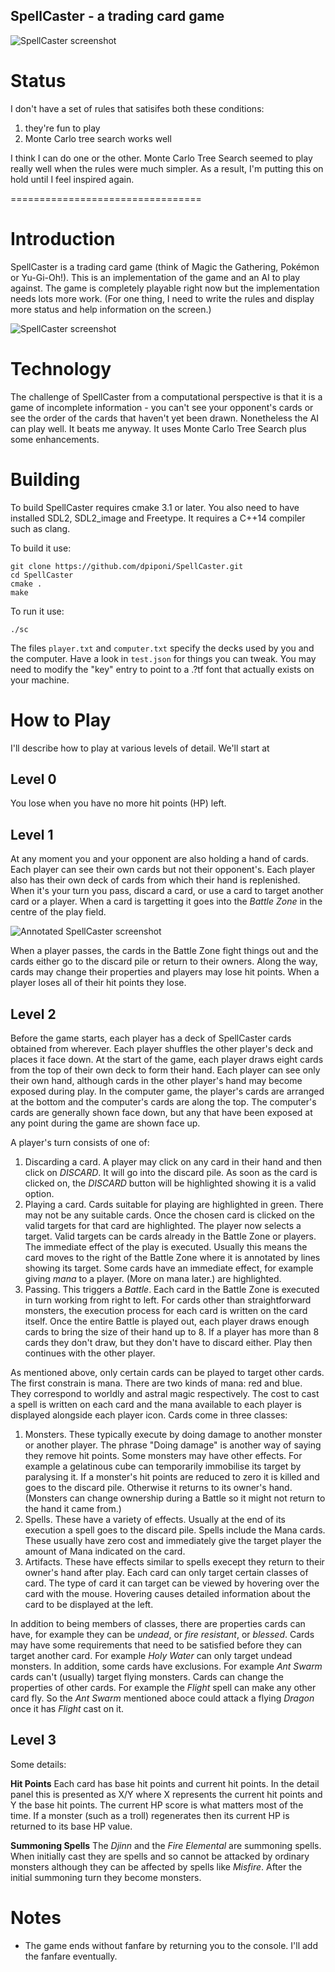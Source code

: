 SpellCaster - a trading card game
---------------------------------

![SpellCaster screenshot](assets/screenshot.png?raw=true "SpellCaster Screenshot")

Status
======
I don't have a set of rules that satisifes both these conditions:
1. they're fun to play
2. Monte Carlo tree search works well

I think I can do one or the other.
Monte Carlo Tree Search seemed to play really well when the rules were much simpler.
As a result, I'm putting this on hold until I feel inspired again.

=================================

Introduction
============
SpellCaster is a trading card game (think of Magic the Gathering, Pokémon or Yu-Gi-Oh!).
This is an implementation of the game and an AI to play against.
The game is completely playable right now but the implementation needs lots more work.
(For one thing, I need to write the rules and display more status and help information on the screen.)

![SpellCaster screenshot](assets/screenshot.jpg?raw=true "SpellCaster Screenshot")

Technology
==========
The challenge of SpellCaster from a computational perspective is that it is a game of incomplete information - you can't see your opponent's cards or see the order of the cards that haven't yet been drawn. Nonetheless the AI can play well. It beats me anyway. It uses Monte Carlo Tree Search plus some enhancements.

Building
========
To build SpellCaster requires cmake 3.1 or later.
You also need to have installed SDL2, SDL2_image and Freetype.
It requires a C++14 compiler such as clang.

To build it use:

    git clone https://github.com/dpiponi/SpellCaster.git
    cd SpellCaster
    cmake .
    make

To run it use:

    ./sc

The files `player.txt` and `computer.txt` specify the decks used by you and the computer.
Have a look in `test.json` for things you can tweak.
You may need to modify the "key" entry to point to a .?tf font that actually exists on your machine.

How to Play
===========
I'll describe how to play at various levels of detail.
We'll start at

Level 0
-------
You lose when you have no more hit points (HP) left.

Level 1
-------
At any moment you and your opponent are also holding a hand of cards. Each player can see their own cards but not their opponent's.
Each player also has their own deck of cards from which their hand is replenished.
When it's your turn you pass, discard a card, or use a card to target another card or a player.
When a card is targetting it goes into the _Battle Zone_ in the centre of the play field.

![Annotated SpellCaster screenshot](assets/manual.jpg?raw=true "Annotated SpellCaster Screenshot")

When a player passes, the cards in the Battle Zone fight things out and the cards either go to the discard pile or return to their owners.
Along the way, cards may change their properties and players may lose hit points.
When a player loses all of their hit points they lose.

Level 2
-------
Before the game starts, each player has a deck of SpellCaster cards obtained from wherever.
Each player shuffles the other player's deck and places it face down.
At the start of the game, each player draws eight cards from the top of their own deck to form their hand.
Each player can see only their own hand, although cards in the other player's hand may become exposed during play.
In the computer game, the player's cards are arranged at the bottom and the computer's cards are along the top.
The computer's cards are generally shown face down, but any that have been exposed at any point during the game are shown face up.

A player's turn consists of one of:
1. Discarding a card. A player may click on any card in their hand and then click on *DISCARD*. It will go into the discard pile.
   As soon as the card is clicked on, the *DISCARD* button will be highlighted showing it is a valid option.
2. Playing a card. Cards suitable for playing are highlighted in green. There may not be any suitable cards.
   Once the chosen card is clicked on the valid targets for that card are highlighted. The player now selects a target.
   Valid targets can be cards already in the Battle Zone or players.
   The immediate effect of the play is executed.
   Usually this means the card moves to the right of the Battle Zone where it is annotated by lines showing its target.
   Some cards have an immediate effect, for example giving _mana_ to a player. (More on mana later.)
   are highlighted.
3. Passing. This triggers a _Battle_. Each card in the Battle Zone is executed in turn working from right to left.
   For cards other than straightforward monsters, the execution process for each card is written on the card itself.
   Once the entire Battle is played out, each player draws enough cards to bring the size of their hand up to 8.
   If a player has more than 8 cards they don't draw, but they don't have to discard either.
Play then continues with the other player.

As mentioned above, only certain cards can be played to target other cards.
The first constrain is mana.
There are two kinds of mana: red and blue.
They correspond to worldly and astral magic respectively.
The cost to cast a spell is written on each card and the mana available to each player is displayed alongside each player icon.
Cards come in three classes:
1. Monsters. These typically execute by doing damage to another monster or another player.
   The phrase "Doing damage" is another way of saying they remove hit points.
   Some monsters may have other effects. For example a gelatinous cube can temporarily immobilise its target by paralysing it.
   If a monster's hit points are reduced to zero it is killed and goes to the discard pile.
   Otherwise it returns to its owner's hand.
   (Monsters can change ownership during a Battle so it might not return to the hand it came from.)
2. Spells. These have a variety of effects. Usually at the end of its execution a spell goes to the discard pile.
   Spells include the Mana cards.
   These usually have zero cost and immediately give the target player the amount of Mana indicated on the card.
3. Artifacts. These have effects similar to spells execept they return to their owner's hand after play.
Each card can only target certain classes of card. The type of card it can target can be viewed by hovering over the card with the mouse.
Hovering causes detailed information about the card to be displayed at the left.

In addition to being members of classes, there are properties cards can have, for example they can be _undead_, or _fire resistant_, or _blessed_.
Cards may have some requirements that need to be satisfied before they can target another card.
For example _Holy Water_ can only target undead monsters.
In addition, some cards have exclusions.
For example _Ant Swarm_ cards can't (usually) target flying monsters.
Cards can change the properties of other cards.
For example the _Flight_ spell can make any other card fly. So the _Ant Swarm_ mentioned aboce could attack a flying _Dragon_ once it has _Flight_ cast on it.

Level 3
-------
Some details:

**Hit Points**
Each card has base hit points and current hit points.
In the detail panel this is presented as X/Y where X represents the current hit points and Y the base hit points.
The current HP score is what matters most of the time.
If a monster (such as a troll) regenerates then its current HP is returned to its base HP value.

**Summoning Spells**
The _Djinn_ and the _Fire Elemental_ are summoning spells.
When initially cast they are spells and so cannot be attacked by ordinary monsters although they can be affected by spells like _Misfire_.
After the initial summoning turn they become monsters.

Notes
=====
* The game ends without fanfare by returning you to the console. I'll add the fanfare eventually.

